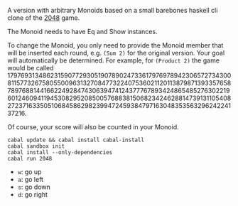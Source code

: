 A version with arbitrary Monoids based on a small barebones haskell cli clone of the [2048](http://git.io/2048) game.

The Monoid needs to have Eq and Show instances.

To change the Monoid, you only need to provide the Monoid member that will be inserted each round, e.g. ``(Sum 2)`` for the original version. Your goal will automatically be determined. For example, for ``(Product 2)`` the game would be called 179769313486231590772930519078902473361797697894230657273430081157732675805500963132708477322407536021120113879871393357658789768814416622492847430639474124377767893424865485276302219601246094119453082952085005768838150682342462881473913110540827237163350510684586298239947245938479716304835356329624224137216.

Of course, your score will also be counted in your Monoid.

```
cabal update && cabal install cabal-install
cabal sandbox init
cabal install --only-dependencies
cabal run 2048
```

* `w`: go up
* `a`: go left
* `s`: go down
* `d`: go right

